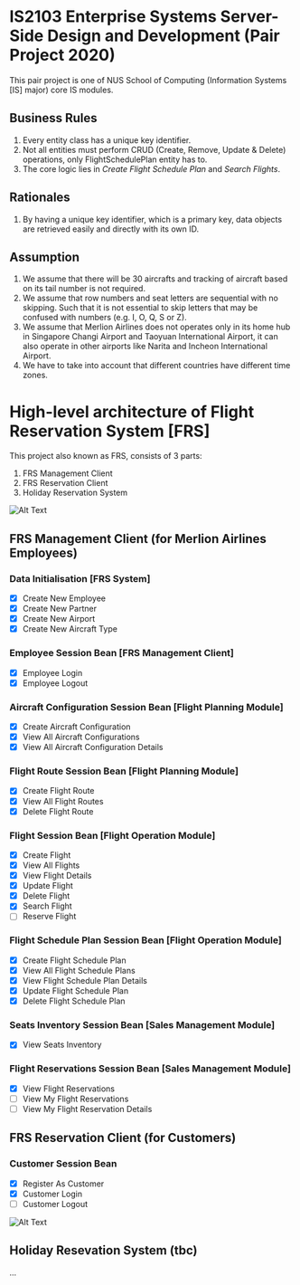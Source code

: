 # IS2103 Enterprise Systems Server-Side Design and Development (Pair Project 2020)
This pair project is one of NUS School of Computing (Information Systems [IS] major) core IS modules.

## Business Rules
1. Every entity class has a unique key identifier.
2. Not all entities must perform CRUD (Create, Remove, Update & Delete) operations, only FlightSchedulePlan entity has to.
3. The core logic lies in *Create Flight Schedule Plan* and *Search Flights*.

## Rationales
1. By having a unique key identifier, which is a primary key, data objects are retrieved easily and directly with its own ID.

## Assumption
1. We assume that there will be 30 aircrafts and tracking of aircraft based on its tail number is not required.
2. We assume that row numbers and seat letters are sequential with no skipping.
Such that it is not essential to skip letters that may be confused with numbers (e.g. I, O, Q, S or Z).
3. We assume that Merlion Airlines does not operates only in its home hub in Singapore Changi Airport and Taoyuan International Airport,
it can also operate in other airports like Narita and Incheon International Airport.
4. We have to take into account that different countries have different time zones. 

# High-level architecture of Flight Reservation System [FRS] 
This project also known as FRS, consists of 3 parts:
1. FRS Management Client
2. FRS Reservation Client
3. Holiday Reservation System

![Alt Text](https://i.imgur.com/ufWw3SG.png)

## FRS Management Client (for Merlion Airlines Employees)
### Data Initialisation [FRS System]
- [X] Create New Employee
- [X] Create New Partner
- [X] Create New Airport
- [X] Create New Aircraft Type

### Employee Session Bean [FRS Management Client]
- [X] Employee Login
- [X] Employee Logout

### Aircraft Configuration Session Bean [Flight Planning Module]
- [X] Create Aircraft Configuration
- [X] View All Aircraft Configurations
- [X] View All Aircraft Configuration Details

### Flight Route Session Bean [Flight Planning Module]
- [X] Create Flight Route
- [X] View All Flight Routes
- [X] Delete Flight Route

### Flight Session Bean [Flight Operation Module]
- [X] Create Flight
- [X] View All Flights
- [X] View Flight Details
- [X] Update Flight
- [X] Delete Flight
- [X] Search Flight 
- [ ] Reserve Flight

### Flight Schedule Plan Session Bean [Flight Operation Module]
- [X] Create Flight Schedule Plan
- [X] View All Flight Schedule Plans
- [X] View Flight Schedule Plan Details
- [X] Update Flight Schedule Plan
- [X] Delete Flight Schedule Plan

### Seats Inventory Session Bean [Sales Management Module]
- [X] View Seats Inventory

### Flight Reservations Session Bean [Sales Management Module]
- [X] View Flight Reservations
- [ ] View My Flight Reservations
- [ ] View My Flight Reservation Details

## FRS Reservation Client (for Customers)
### Customer Session Bean 
- [X] Register As Customer
- [X] Customer Login
- [ ] Customer Logout

![Alt Text](https://i.imgur.com/X4sptXo.png)

## Holiday Resevation System (tbc)
...



